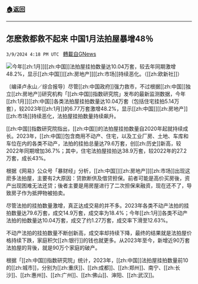 ###  [:house:返回](README.md)
---


## 怎麽救都救不起来 中国1月法拍屋暴增48％
`3/9/2024 4:18 PM UTC ` [轉載自GNews](https://gnews.org/articles/2380272)

![](https://img.ltn.com.tw/Upload/business/page/800/2024/03/09/4602825_1_1.jpg "")今年[[zh:1月]][[zh:中国]]法拍屋挂拍数量达10.04万套，较去年同期激增48.2%，显示[[zh:中国]][[zh:房地产]][[zh:市场]]持续恶化。（[[zh:欧新社]]）

〔编译卢永山／综合报导〕尽管[[zh:中国政府]]强力救市，不过根据[[zh:中国]]独立[[zh:房地产]]研究机构「[[zh:中国]]指数研究院」发布的最新监测数据，今年[[zh:1月]][[zh:中国]]各类法拍屋挂拍数量达10.04万套（包括住宅挂拍5.14万套），较2023年[[zh:1月]]的6.77万套激增48.2%，显示[[zh:中国]][[zh:房地产]][[zh:市场]]持续恶化，法拍屋挂拍数量持续飙升。

[[zh:中国]]指数研究院指出，[[zh:中国]]的法拍屋挂拍数量自2020年起就持续成长。2023年，[[zh:中国]]包含商用不动产、住宅，以及工业厂房、土地、车库和车位在内的各类不动产，法拍的挂拍总量达79.6万套，创[[zh:历史]]新高，较2022年同期增加36.7%；其中，住宅法拍屋挂拍达38.9万套，较2022年的27.2万套，成长43%。

根据《网易》公众号「暴财经」分析，[[zh:中国]][[zh:房地产]][[zh:市场]]出现这麽多法拍屋，主要有2大原因：贷款断供及借贷担保。前者可能是高价买房後，资产出现困难无法还贷；後者主要是用房屋进行了二次担保来融资，现在还不了，导致房子作为抵押物被拍卖。

尽管法拍的挂拍数量激增，真正达成交易的并不多。2023年各类不动产法拍的挂拍数量达79.6万套，成交14.9万套，成交率为18.4%；今年[[zh:1月]]各类不动产法拍的拍数量达10.04万套，成交了约1.27万套，成交率下滑至12.63%。

不动产法拍的挂拍数量不断创新高，成交率却持续下降，最终的结果就是法拍屋价格持续下跌，家庭积欠[[zh:银行]]的钱也就更多。从2023年至今，新增近90万套法拍屋的背後，就是90万个家庭的破产。

根据「[[zh:中国]]指数研究院」统计，2023年，[[zh:中国]]法拍屋挂拍数量前10的[[zh:城市]]，分别为[[zh:重庆]]、[[zh:成都]]、[[zh:郑州]]、南宁、[[zh:长沙]]、[[zh:惠州]]、[[zh:广州]]、[[zh:佛山]]、渖阳、[[zh:武汉]]。
